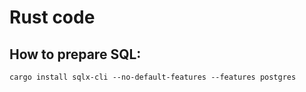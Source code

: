 # Rust code


## How to prepare SQL:

```
cargo install sqlx-cli --no-default-features --features postgres
```